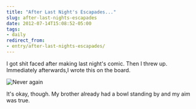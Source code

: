 ```yaml
---
title: "After Last Night's Escapades..."
slug: after-last-nights-escapades
date: 2012-07-14T15:08:52-05:00
tags:
- daily
redirect_from:
- entry/after-last-nights-escapades/
---
```

I got shit faced after making last night's comic. Then I threw up. Immediately afterwards,I wrote this on the board.

![](http://images.dxprog.com/blog/sobriety.jpg "Never again")

It's okay, though. My brother already had a bowl standing by and my aim was true.

